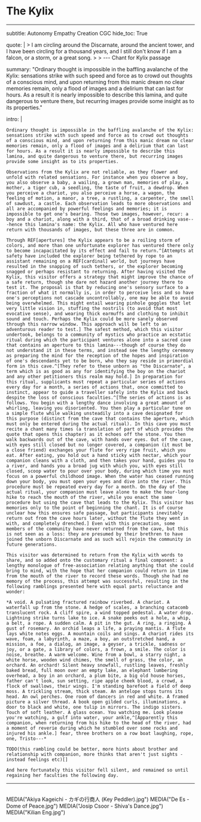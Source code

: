 # The Kylix

---
subtitle: Autonomy Empathy Creation CGC
hide_toc: True

quote: |
    > I am circling around the Discarnate, around the ancient tower, and I have been circling for a thousand years, and I still don't know if I am a falcon, or a storm, or a great song.
    >
    > <span class="attribution">--- Chant for Kylix passage <!-- Rainer Maria Rilke --></span>

summary: "Ordinary thought is impossible in the baffling avalanche of the Kylix: sensations strike with such speed and force as to crowd out thoughts of a conscious mind, and upon returning from this manic dream no clear memories remain, only a flood of images and a delirium that can last for hours. As a result it is nearly impossible to describe this lamina, and quite dangerous to venture there, but recurring images provide some insight as to its properties."

intro: |

    Ordinary thought is impossible in the baffling avalanche of the Kylix: sensations strike with such speed and force as to crowd out thoughts of a conscious mind, and upon returning from this manic dream no clear memories remain, only a flood of images and a delirium that can last for hours. As a result it is nearly impossible to describe this lamina, and quite dangerous to venture there, but recurring images provide some insight as to its properties.

    Observations from the Kylix are not reliable, as they flower and unfold with related sensations. For instance when you observe a boy, you also observe a baby, a wailing, a grown man, memories of play, a mother, a tiger cub, a seedling, the taste of fruit, a dewdrop. When you perceive a chariot, you also perceive a horse, a wagon, the feeling of motion, a manor, a tree, a rustling, a carpenter, the smell of sawdust, a castle. Each observation leads to more observations and all are accompanied by powerful feelings and memories; it is impossible to get one's bearing. Those two images, however, recur: a boy and a chariot, along with a third, that of a broad drinking vase---hence this lamina's name: the Kylix. All who have ventured here return with thousands of images, but these three are in common.

    Through REF[apertures] the Kylix appears to be a roiling storm of colors, and more than one unfortunate explorer has ventured there only to become incapacitated by its effect and fail to return.^[Attempts at safety have included the explorer being tethered by rope to an assistant remaining on a REF[cardinal] world, but journeys have resulted in the snapping of such tethers, or the explorer becoming snagged or perhaps resistant to returning. After having visited the Kylix, this visitor offers a strategy that might improve the chance of a safe return, though she dare not hazard another journey there to test it. The proposal is that by reducing one's sensory surface to a fraction of what it normally is, in order to perceive less and so have one's perceptions not cascade uncontrollably, one may be able to avoid being overwhelmed. This might entail wearing pinhole goggles that let very little vision in, stuffing the nostrils (to avoid that most evocative sense), and wearing thick earmuffs and clothing to inhibit sound and touch. Perhaps the Kylix could be more sanely observed through this narrow window. This approach will be left to an adventurous reader to test.] The safest method, which this visitor undertook, belongs to a community of mystics who practice an ecstatic ritual during which the participant ventures alone into a sacred cave that contains an aperture to this lamina---though of course they do not understand it in these terms, and instead see the lengthy ceremony as preparing the mind for the reception of the hopes and inspiration of one's descendants yet to be born, who they say reside in primordial form in this cave.^[They refer to these unborn as "the Discarnate", a term which is as good as any for identifying the boy on the chariot and any other petitioners this realm may hold.] In preparation for this ritual, supplicants must repeat a particular series of actions every day for a month, a series of actions that, once committed to instinct, appear to guide a traveller safely into the Kylix and back despite the loss of conscious faculties.^[The series of actions is as follows. You begin with a lengthy dance involving a great amount of whirling, leaving you disoriented. You then play a particular tune on a simple flute while walking unsteadily into a cave designated for this purpose (distinct from the cave that contains the aperture, which must only be entered during the actual ritual). In this cave you must recite a chant many times (a translation of part of which provides the quote that opens this chapter) as it echoes off the stone. You then walk backwards out of the cave, with hands over eyes. Out of the cave, with eyes still closed but no longer covered, a companion (it must be a close friend) exchanges your flute for very ripe fruit, which you eat. After eating, you hold out a hand sticky with nectar, which your companion cleans with a cloth, and then takes your hand, guides you to a river, and hands you a broad jug with which you, with eyes still closed, scoop water to pour over your body, during which time you must focus on a powerful childhood image. When the water has ceased running down your body, you must open your eyes and dive into the river. This procedure must be repeated every day for a month. On the day of the actual ritual, your companion must leave alone to make the hour-long hike to reach the mouth of the river, while you enact the same procedure but using the cave that leads to the Kylix. This visitor has memories only to the point of beginning the chant. It is of course unclear how this ensures safe passage, but participants inevitably return out from the cave hours later, without the flute they went in with, and completely drenched.] Even with this precaution, some members of the community have never returned from the cave, but this is not seen as a loss: they are presumed by their brethren to have joined the unborn Discarnate and as such will rejoin the community in future generations.

    This visitor was determined to return from the Kylix with words to share, and so added onto the customary ritual a final component: a lengthy monologue of free-association relating anything that she could bring to mind, with the hope that her companion could return in time from the mouth of the river to record these words. Though she had no memory of the process, this attempt was successful, resulting in the following ramblings presented here with equal parts reluctance and wonder:

    *A void. A pulsating fractured rainbow riverbed. A chariot. A waterfall up from the stone. A hedge of scales, a branching catacomb translucent rock. A cliff spire, a wind topped pedestal. A water drop. Lightning strike turns lake to ice. A snake peeks out a hole, a whip, a belt, a rope. A sudden calm. A pit in the gut. A ring, a ringing. A gust of rosemary. An orchid leaps a life, a praying mantis. A flute lays white notes eggs. A mountain coils and sings. A chariot rides its wave, foam, a labyrinth, a maze, a boy, an outstretched hand, a mission, a foe, a dialog, an image, a geyser, a trickle, sadness or joy, or a gate, a library of colors, a frown, a smile. The color is noise, breathe. A warm welcome. Wine from a bowl, a starry night, a white horse, wooden wind chimes, the smell of grass, the color, an orchard. An orchard! Silent heavy snowfall, rustling leaves, freshly baked bread, full moon over an empty lake, an elephant lumbering overhead, a boy in an orchard, a plum bite, a big old house horses, father can't look, sun setting, ripe apple cheek blood, a crowd, a flock of swallows, their wings. I'm standing barefoot a field of deep moss. A trickling stream, thick steam. An antelope stops turns its head. An owl perches. One room of dancers in red and white. A framed picture a silver thread. A book open gilded curls, illuminations, a door to black and white, one tulip in mirrors. The indigo sisters. Touch of soft leather. A glass ocean. You watching me. Look please you're watching, a gulf into water, your ankle,^[Apparently this companion, when returning from his hike to the head of the river, had a moment of reverie during which he stumbled over some rocks and injured his ankle.] fear, three brothers on a row boat laughing, rope, one, Tristo---*

    TODO(this rambling could be better, more hints about brother and relationship with companion, more thinks that aren't just sights - instead feelings etc)[]

    And here fortunately this visitor fell silent, and remained so until regaining her faculties the following day.
---

<!--
what's the point?

- wow! beautiful
- unusual and interesting effect
- capturing like candy flipping
-->


<br />

<div class="choose-one-child show-first-first">
  MEDIA("Akiya Kageichi - カギの行商人 (Key Peddler).jpg")
  MEDIA("De Es - Dome of Peace.jpg")
  MEDIA("Josip Csoor - Shiva&#39;s Dance.jpg")
  MEDIA("Kilian Eng.jpg")
</div>

<!--

- name
    - The Alacrity (brisk cheerful readiness)
    - The Kylix (broad greek cup/vase for drinking)
- demonym
    - The Discarnate (not having a physical body)
- quotes
    - "Ideally, if anything were any good, it would be indescribable." - Edward Gorey (CGC)
    - 8. When it gets ahead of itself, the wave breaks.
    - 107. A feather lands on the pond and a dozen goldfish come to poke at it. We are whoever rises into our eyes to have a look. (NGC? CGC?)
- environment
    - it is probably actually something
    - maybe a beautiful orchard where fruit are experiences
- culture
    - what is it actually like? there's a recurring image of a boy in a chariot who seems to be a local deity, or perhaps there are many and they are the inhabitants.
    - pure inspiration
    - joy! glee!
    - it is all the dreams of one boy king god who experiences all this stuff through verges
    - <gpt>The experience of being on this plane can be so overwhelming that it blots out the senses, driving mortals mad with desire for what they have seen before banishing them forever.</gpt>
- cardinal interaction
    - people on mdma, speaking in tongues, ecstatic dance - their heads are in here, as offerings to the boy king
    - inspiration and spontaneity, the enjoying of things
- audio
    - [Feverish Dream](https://mynoise.net/Community/user.php?submission=dee395a018b838df1107d85c1624162647)

info gathering

- questions
- future research
- elements
    - magical research outpost, maybe in CNC or CGC. this is kind of Bloom islet
        + maybe rumored to be in CGC but might be some extra crazy bit of CNC or some other place, hard to know. dissolution one could be on CED
        + if so, then canaries for detection
    - Some kind of mirroring or doppelgangering in the way it responds to you
    - some place where you can peer through the looking glass of "what if" moments in your own life. CNC? CGC? CNP? eh
    - realm outside of cause-and-effect? maybe lawful or neutral somehow? LEP maybe, or else CNC or CGC. used in CNC but open to it going elsewhere
    - oracle(s) maybe in CNP? CGC somehow?
    - they worship a god who is crazy but they love it CGC NEP
    - something where everything is like a play, or all interactions are formulaic - NGP probably, could be CGC
    - "you: human creativity is a glorious, nigh-divine faculty / me: a human brain is a puncture wound in the fabric of reality that monsters from outside the world can use to claw their way into it / we are not the same" - https://twitter.com/chaosprime/status/1469396883118477316 NEC, CNC, CGC
    - hive mind
    - Emotional etc content of micro actions? (NGP? CGC?)
    - Resurrection (necromantic or otherwise) - CGC? CEC? you can bring dead bodies there and they will likely come to life, but transformed who-knows-how
- notes
- research notes

## Environment

~

## Culture & Paradigm

~

## Visiting

~

## Locations

## Figures & Groups

## Festivals & Traditions

## History

## Rumors & Mysteries

-->
